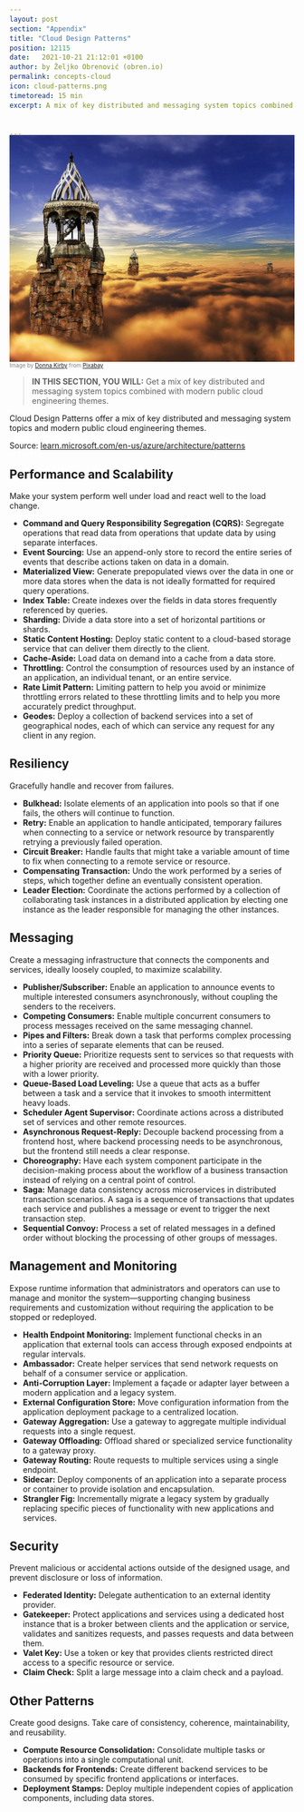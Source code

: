 ```yaml
---
layout: post
section: "Appendix"
title: "Cloud Design Patterns"
position: 12115
date:   2021-10-21 21:12:01 +0100
author: by Željko Obrenović (obren.io)
permalink: concepts-cloud
icon: cloud-patterns.png
timetoread: 15 min
excerpt: A mix of key distributed and messaging system topics combined with modern public cloud engineering themes.


---
```

<img style="margin-top: -20px; width: 100%; height: 400px; object-fit: cover"
src="assets/images/arch/fantasy-782001_1280.jpg">
<div style="font-size: 70%; margin-top: -16px; color: grey; margin-bottom: 12px">
Image by <a href="https://pixabay.com/users/dlee-271284/?utm_source=link-attribution&utm_medium=referral&utm_campaign=image&utm_content=782001">Donna Kirby</a> from <a href="https://pixabay.com//?utm_source=link-attribution&utm_medium=referral&utm_campaign=image&utm_content=782001">Pixabay</a>
</div>
<style>
    h1 {
        font-size: 210%;
    }
</style>

> **IN THIS SECTION, YOU WILL:** Get a mix of key distributed and messaging system topics combined with modern public cloud engineering themes.

Cloud Design Patterns offer a mix of key distributed and messaging system topics and modern public cloud engineering themes.

Source: [learn.microsoft.com/en-us/azure/architecture/patterns](https://learn.microsoft.com/en-us/azure/architecture/patterns/)

## Performance and Scalability
Make your system perform well under load and react well to the load change.

* **Command and Query Responsibility Segregation (CQRS):** Segregate operations that read data from operations that update data by using separate interfaces.
* **Event Sourcing:** Use an append-only store to record the entire series of events that describe actions taken on data in a domain.
* **Materialized View:** Generate prepopulated views over the data in one or more data stores when the data is not ideally formatted for required query operations.
* **Index Table:** Create indexes over the fields in data stores frequently referenced by queries.
* **Sharding:** Divide a data store into a set of horizontal partitions or shards.
* **Static Content Hosting:** Deploy static content to a cloud-based storage service that can deliver them directly to the client.
* **Cache-Aside:** Load data on demand into a cache from a data store.
* **Throttling:** Control the consumption of resources used by an instance of an application, an individual tenant, or an entire service.
* **Rate Limit Pattern:** Limiting pattern to help you avoid or minimize throttling errors related to these throttling limits and to help you more accurately predict throughput.
* **Geodes:** Deploy a collection of backend services into a set of geographical nodes, each of which can service any request for any client in any region.

## Resiliency
Gracefully handle and recover from failures.

* **Bulkhead:**  Isolate elements of an application into pools so that if one fails, the others will continue to function.
* **Retry:** Enable an application to handle anticipated, temporary failures when connecting to a service or network resource by transparently retrying a previously failed operation.
* **Circuit Breaker:** Handle faults that might take a variable amount of time to fix when connecting to a remote service or resource.
* **Compensating Transaction:** Undo the work performed by a series of steps, which together define an eventually consistent operation.
* **Leader Election:** Coordinate the actions performed by a collection of collaborating task instances in a distributed application by electing one instance as the leader responsible for managing the other instances.

## Messaging
Create a messaging infrastructure that connects the components and services, ideally loosely coupled, to maximize scalability.

* **Publisher/Subscriber:** Enable an application to announce events to multiple interested consumers asynchronously, without coupling the senders to the receivers.
* **Competing Consumers:** Enable multiple concurrent consumers to process messages received on the same messaging channel.
* **Pipes and Filters:** Break down a task that performs complex processing into a series of separate elements that can be reused.
* **Priority Queue:** Prioritize requests sent to services so that requests with a higher priority are received and processed more quickly than those with a lower priority.
* **Queue-Based Load Leveling:** Use a queue that acts as a buffer between a task and a service that it invokes to smooth intermittent heavy loads.
* **Scheduler Agent Supervisor:** Coordinate actions across a distributed set of services and other remote resources.
* **Asynchronous Request-Reply:** Decouple backend processing from a frontend host, where backend processing needs to be asynchronous, but the frontend still needs a clear response.
* **Choreography:** Have each system component participate in the decision-making process about the workflow of a business transaction instead of relying on a central point of control.
* **Saga:** Manage data consistency across microservices in distributed transaction scenarios. A saga is a sequence of transactions that updates each service and publishes a message or event to trigger the next transaction step.
* **Sequential Convoy:** Process a set of related messages in a defined order without blocking the processing of other groups of messages.

## Management and Monitoring
Expose runtime information that administrators and operators can use to manage and monitor the system—supporting changing business requirements and customization without requiring the application to be stopped or redeployed.
* **Health Endpoint Monitoring:** Implement functional checks in an application that external tools can access through exposed endpoints at regular intervals.
* **Ambassador:** Create helper services that send network requests on behalf of a consumer service or application.
* **Anti-Corruption Layer:** Implement a façade or adapter layer between a modern application and a legacy system.
* **External Configuration Store:** Move configuration information from the application deployment package to a centralized location.
* **Gateway Aggregation:** Use a gateway to aggregate multiple individual requests into a single request.
* **Gateway Offloading:** Offload shared or specialized service functionality to a gateway proxy.
* **Gateway Routing:** Route requests to multiple services using a single endpoint.
* **Sidecar:** Deploy components of an application into a separate process or container to provide isolation and encapsulation.
* **Strangler Fig:** Incrementally migrate a legacy system by gradually replacing specific pieces of functionality with new applications and services.

## Security
Prevent malicious or accidental actions outside of the designed usage, and prevent disclosure or loss of information.

* **Federated Identity:** Delegate authentication to an external identity provider.
* **Gatekeeper:** Protect applications and services using a dedicated host instance that is a broker between clients and the application or service, validates and sanitizes requests, and passes requests and data between them.
* **Valet Key:** Use a token or key that provides clients restricted direct access to a specific resource or service.
* **Claim Check:** Split a large message into a claim check and a payload.

## Other Patterns
Create good designs. Take care of consistency, coherence, maintainability, and reusability.

* **Compute Resource Consolidation:** Consolidate multiple tasks or operations into a single computational unit.
* **Backends for Frontends:** Create different backend services to be consumed by specific frontend applications or interfaces.
* **Deployment Stamps:** Deploy multiple independent copies of application components, including data stores.
